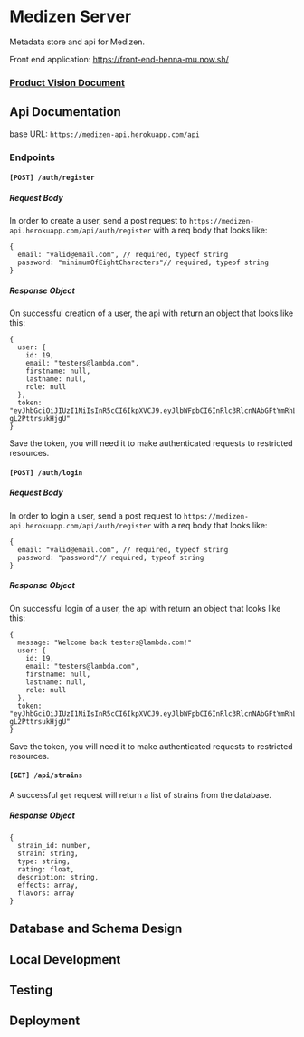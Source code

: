 # Medizen Server

Metadata store and api for Medizen.

Front end application: https://front-end-henna-mu.now.sh/

### [Product Vision Document](https://www.notion.so/meds/Product-Vision-3bad180a0bc24c09b27d1b9c4f30c4ba)

## Api Documentation

base URL: `https://medizen-api.herokuapp.com/api`

### Endpoints

#### `[POST] /auth/register`

##### Request Body

In order to create a user, send a post request to `https://medizen-api.herokuapp.com/api/auth/register` with a req body that looks like:

```
{
  email: "valid@email.com", // required, typeof string
  password: "minimumOfEightCharacters"// required, typeof string
}
```

##### Response Object

On successful creation of a user, the api with return an object that looks like this:

```
{
  user: {
    id: 19,
    email: "testers@lambda.com",
    firstname: null,
    lastname: null,
    role: null
  },
  token: "eyJhbGciOiJIUzI1NiIsInR5cCI6IkpXVCJ9.eyJlbWFpbCI6InRlc3RlcnNAbGFtYmRhLmNvbSIsImlhdCI6MTU3NDExOTU1OSwiZXhwIjoxNTc0MjA1OTU5fQ.Vzqm1WyWixoU4YjPF7Hcc9Znsbwz-gL2PttrsukHjgU"
}
```

Save the token, you will need it to make authenticated requests to restricted resources.

#### `[POST] /auth/login`

##### Request Body

In order to login a user, send a post request to `https://medizen-api.herokuapp.com/api/auth/register` with a req body that looks like:

```
{
  email: "valid@email.com", // required, typeof string
  password: "password"// required, typeof string
}
```

##### Response Object

On successful login of a user, the api with return an object that looks like this:

```
{
  message: "Welcome back testers@lambda.com!"
  user: {
    id: 19,
    email: "testers@lambda.com",
    firstname: null,
    lastname: null,
    role: null
  },
  token: "eyJhbGciOiJIUzI1NiIsInR5cCI6IkpXVCJ9.eyJlbWFpbCI6InRlc3RlcnNAbGFtYmRhLmNvbSIsImlhdCI6MTU3NDExOTU1OSwiZXhwIjoxNTc0MjA1OTU5fQ.Vzqm1WyWixoU4YjPF7Hcc9Znsbwz-gL2PttrsukHjgU"
}
```

Save the token, you will need it to make authenticated requests to restricted resources.

#### `[GET] /api/strains`

A successful `get` request will return a list of strains from the database.

##### Response Object

```
{
  strain_id: number,
  strain: string,
  type: string,
  rating: float,
  description: string,
  effects: array,
  flavors: array
}
```

## Database and Schema Design

## Local Development

## Testing

## Deployment
